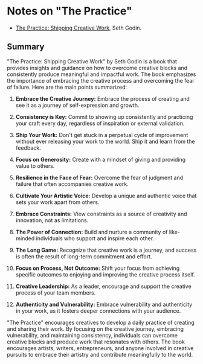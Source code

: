 # Notes on "The Practice"

* [The Practice: Shipping Creative Work](https://amzn.to/43Q9TnG), Seth Godin.

## Summary

"The Practice: Shipping Creative Work" by Seth Godin is a book that provides insights and guidance on how to overcome creative blocks and consistently produce meaningful and impactful work. The book emphasizes the importance of embracing the creative process and overcoming the fear of failure. Here are the main points summarized:

1. **Embrace the Creative Journey:** Embrace the process of creating and see it as a journey of self-expression and growth.

2. **Consistency is Key:** Commit to showing up consistently and practicing your craft every day, regardless of inspiration or external validation.

3. **Ship Your Work:** Don't get stuck in a perpetual cycle of improvement without ever releasing your work to the world. Ship it and learn from the feedback.

4. **Focus on Generosity:** Create with a mindset of giving and providing value to others.

5. **Resilience in the Face of Fear:** Overcome the fear of judgment and failure that often accompanies creative work.

6. **Cultivate Your Artistic Voice:** Develop a unique and authentic voice that sets your work apart from others.

7. **Embrace Constraints:** View constraints as a source of creativity and innovation, not as limitations.

8. **The Power of Connection:** Build and nurture a community of like-minded individuals who support and inspire each other.

9. **The Long Game:** Recognize that creative work is a journey, and success is often the result of long-term commitment and effort.

10. **Focus on Process, Not Outcome:** Shift your focus from achieving specific outcomes to enjoying and improving the creative process itself.

11. **Creative Leadership:** As a leader, encourage and support the creative process of your team members.

12. **Authenticity and Vulnerability:** Embrace vulnerability and authenticity in your work, as it fosters deeper connections with your audience.

"The Practice" encourages creatives to develop a daily practice of creating and sharing their work. By focusing on the creative journey, embracing vulnerability, and maintaining consistency, individuals can overcome creative blocks and produce work that resonates with others. The book encourages artists, writers, entrepreneurs, and anyone involved in creative pursuits to embrace their artistry and contribute meaningfully to the world.

